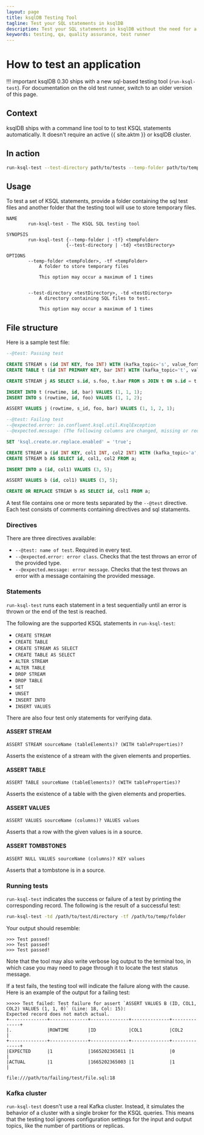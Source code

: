 ```yaml
---
layout: page
title: ksqlDB Testing Tool
tagline: Test your SQL statements in ksqlDB
description: Test your SQL statements in ksqlDB without the need for a full Kafka cluster
keywords: testing, qa, quality assurance, test runner
---
```


# How to test an application

!!! important
    ksqlDB 0.30 ships with a new sql-based testing tool (`run-ksql-test`). For documentation on the old test runner,
    switch to an older version of this page.

## Context

ksqlDB ships with a command line tool to to test KSQL statements automatically.
It doesn't require an active {{ site.aktm }} or ksqlDB cluster.

## In action

```bash
run-ksql-test --test-directory path/to/tests --temp-folder path/to/temp/folder
```

## Usage

To test a set of KSQL statements, provide a folder containing the sql test files and another folder
that the testing tool will use to store temporary files.

```
NAME
        run-ksql-test - The KSQL SQL testing tool

SYNOPSIS
        run-ksql-test {--temp-folder | -tf} <tempFolder>
                      {--test-directory | -td} <testDirectory>

OPTIONS
        --temp-folder <tempFolder>, -tf <tempFolder>
            A folder to store temporary files

            This option may occur a maximum of 1 times


        --test-directory <testDirectory>, -td <testDirectory>
            A directory containing SQL files to test.

            This option may occur a maximum of 1 times
```

## File structure

Here is a sample test file:

```sql
--@test: Passing test

CREATE STREAM s (id INT KEY, foo INT) WITH (kafka_topic='s', value_format='JSON');
CREATE TABLE t (id INT PRIMARY KEY, bar INT) WITH (kafka_topic='t', value_format='JSON');

CREATE STREAM j AS SELECT s.id, s.foo, t.bar FROM s JOIN t ON s.id = t.id;

INSERT INTO t (rowtime, id, bar) VALUES (1, 1, 1);
INSERT INTO s (rowtime, id, foo) VALUES (1, 1, 2);

ASSERT VALUES j (rowtime, s_id, foo, bar) VALUES (1, 1, 2, 1);

--@test: Failing test
--@expected.error: io.confluent.ksql.util.KsqlException
--@expected.message: (The following columns are changed, missing or reordered: [`COL2` INTEGER])

SET 'ksql.create.or.replace.enabled' = 'true';

CREATE STREAM a (id INT KEY, col1 INT, col2 INT) WITH (kafka_topic='a', value_format='JSON');
CREATE STREAM b AS SELECT id, col1, col2 FROM a;

INSERT INTO a (id, col1) VALUES (3, 5);

ASSERT VALUES b (id, col1) VALUES (3, 5);

CREATE OR REPLACE STREAM b AS SELECT id, col1 FROM a;
```

A test file contains one or more tests separated by the `--@test` directive.
Each test consists of comments containing directives and sql stataments.

### Directives

There are three directives available:

* `--@test: name of test`. Required in every test.
* `--@expected.error: error class`. Checks that the test throws an error of the
provided type. 
* `--@expected.message: error message`. Checks that the test throws an error with a
message containing the provided message. 

### Statements

`run-ksql-test` runs each statement in a test sequentially until an error is thrown or the end of
the test is reached.

The following are the supported KSQL statements in `run-ksql-test`:

- `CREATE STREAM`
- `CREATE TABLE`
- `CREATE STREAM AS SELECT`
- `CREATE TABLE AS SELECT`
- `ALTER STREAM`
- `ALTER TABLE`
- `DROP STREAM`
- `DROP TABLE`
- `SET`
- `UNSET`
- `INSERT INTO`
- `INSERT VALUES`

There are also four test only statements for verifying data.


#### ASSERT STREAM

```
ASSERT STREAM sourceName (tableElements)? (WITH tableProperties)?
```

Asserts the existence of a stream with the given elements and properties.

#### ASSERT TABLE

```
ASSERT TABLE sourceName (tableElements)? (WITH tableProperties)?
```

Asserts the existence of a table with the given elements and properties.

#### ASSERT VALUES

```
ASSERT VALUES sourceName (columns)? VALUES values
```

Asserts that a row with the given values is in a source.

#### ASSERT TOMBSTONES

```
ASSERT NULL VALUES sourceName (columns)? KEY values
```

Asserts that a tombstone is in a source.

### Running tests

`run-ksql-test` indicates the success or failure of a test by
printing the corresponding record. The following is the result of a
successful test:

```bash
run-ksql-test -td /path/to/test/directory -tf /path/to/temp/folder
```

Your output should resemble:

```
>>> Test passed!
>>> Test passed!
>>> Test passed!
```

Note that the tool may also write verbose log output to the terminal too, in 
which case you may need to page through it to locate the test status message.

If a test fails, the testing tool will indicate the failure along with
the cause. Here is an example of the output for a failing test:

```
>>>>> Test failed: Test failure for assert `ASSERT VALUES B (ID, COL1, COL2) VALUES (1, 1, 0)` (Line: 18, Col: 15):
Expected record does not match actual.
+--------------+--------------+--------------+--------------+--------------+
|.             |ROWTIME       |ID            |COL1          |COL2          |
+--------------+--------------+--------------+--------------+--------------+
|EXPECTED      |1             |1665202365011 |1             |0             |
|ACTUAL        |1             |1665202365003 |1             |1             |

file:///path/to/failing/test/file.sql:18
```

### Kafka cluster

`run-ksql-test` doesn't use a real Kafka cluster. Instead, it simulates
the behavior of a cluster with a single broker for the KSQL queries. This
means that the testing tool ignores configuration settings for the input
and output topics, like the number of partitions or replicas.
